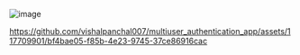 ![image](https://github.com/vishalpanchal007/multiuser_authentication_app/assets/117709901/59be4487-6c4b-4377-b5bb-af5ae1fcfd89)





https://github.com/vishalpanchal007/multiuser_authentication_app/assets/117709901/bf4bae05-f85b-4e23-9745-37ce86916cac

